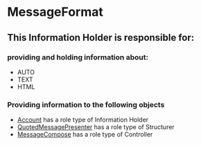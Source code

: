 # MessageFormat
## This Information Holder is responsible for:
### providing and holding information about: 
* AUTO
* TEXT
* HTML
### Providing information to the following objects 
* [Account](../InformationHolders/Account.md) has a role type of Information Holder
* [QuotedMessagePresenter](../Structurers/QuotedMessagePresenter.md) has a role type of Structurer
* [MessageCompose](../Controllers/MessageCompose.md) has a role type of Controller
